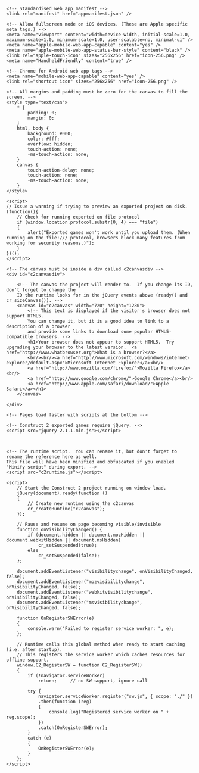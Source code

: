 ﻿<!DOCTYPE html>
<html manifest="offline.appcache">
<head>
    <meta charset="UTF-8" />
	<meta http-equiv="X-UA-Compatible" content="IE=edge,chrome=1" />
	<title>car racing</title>
	
	<!-- Standardised web app manifest -->
	<link rel="manifest" href="appmanifest.json" />
	
	<!-- Allow fullscreen mode on iOS devices. (These are Apple specific meta tags.) -->
	<meta name="viewport" content="width=device-width, initial-scale=1.0, maximum-scale=1.0, minimum-scale=1.0, user-scalable=no, minimal-ui" />
	<meta name="apple-mobile-web-app-capable" content="yes" />
	<meta name="apple-mobile-web-app-status-bar-style" content="black" />
	<link rel="apple-touch-icon" sizes="256x256" href="icon-256.png" />
	<meta name="HandheldFriendly" content="true" />
	
	<!-- Chrome for Android web app tags -->
	<meta name="mobile-web-app-capable" content="yes" />
	<link rel="shortcut icon" sizes="256x256" href="icon-256.png" />

    <!-- All margins and padding must be zero for the canvas to fill the screen. -->
	<style type="text/css">
		* {
			padding: 0;
			margin: 0;
		}
		html, body {
			background: #000;
			color: #fff;
			overflow: hidden;
			touch-action: none;
			-ms-touch-action: none;
		}
		canvas {
			touch-action-delay: none;
			touch-action: none;
			-ms-touch-action: none;
		}
    </style>
	

</head> 
 
<body> 
	<div id="fb-root"></div>
	
	<script>
	// Issue a warning if trying to preview an exported project on disk.
	(function(){
		// Check for running exported on file protocol
		if (window.location.protocol.substr(0, 4) === "file")
		{
			alert("Exported games won't work until you upload them. (When running on the file:/// protocol, browsers block many features from working for security reasons.)");
		}
	})();
	</script>
	
	<!-- The canvas must be inside a div called c2canvasdiv -->
	<div id="c2canvasdiv">
	
		<!-- The canvas the project will render to.  If you change its ID, don't forget to change the
		ID the runtime looks for in the jQuery events above (ready() and cr_sizeCanvas()). -->
		<canvas id="c2canvas" width="720" height="1280">
			<!-- This text is displayed if the visitor's browser does not support HTML5.
			You can change it, but it is a good idea to link to a description of a browser
			and provide some links to download some popular HTML5-compatible browsers. -->
			<h1>Your browser does not appear to support HTML5.  Try upgrading your browser to the latest version.  <a href="http://www.whatbrowser.org">What is a browser?</a>
			<br/><br/><a href="http://www.microsoft.com/windows/internet-explorer/default.aspx">Microsoft Internet Explorer</a><br/>
			<a href="http://www.mozilla.com/firefox/">Mozilla Firefox</a><br/>
			<a href="http://www.google.com/chrome/">Google Chrome</a><br/>
			<a href="http://www.apple.com/safari/download/">Apple Safari</a></h1>
		</canvas>
		
	</div>
	
	<!-- Pages load faster with scripts at the bottom -->
	
	<!-- Construct 2 exported games require jQuery. -->
	<script src="jquery-2.1.1.min.js"></script>


	
    <!-- The runtime script.  You can rename it, but don't forget to rename the reference here as well.
    This file will have been minified and obfuscated if you enabled "Minify script" during export. -->
	<script src="c2runtime.js"></script>

    <script>
		// Start the Construct 2 project running on window load.
		jQuery(document).ready(function ()
		{			
			// Create new runtime using the c2canvas
			cr_createRuntime("c2canvas");
		});
		
		// Pause and resume on page becoming visible/invisible
		function onVisibilityChanged() {
			if (document.hidden || document.mozHidden || document.webkitHidden || document.msHidden)
				cr_setSuspended(true);
			else
				cr_setSuspended(false);
		};
		
		document.addEventListener("visibilitychange", onVisibilityChanged, false);
		document.addEventListener("mozvisibilitychange", onVisibilityChanged, false);
		document.addEventListener("webkitvisibilitychange", onVisibilityChanged, false);
		document.addEventListener("msvisibilitychange", onVisibilityChanged, false);
		
		function OnRegisterSWError(e)
		{
			console.warn("Failed to register service worker: ", e);
		};
		
		// Runtime calls this global method when ready to start caching (i.e. after startup).
		// This registers the service worker which caches resources for offline support.
		window.C2_RegisterSW = function C2_RegisterSW()
		{
			if (!navigator.serviceWorker)
				return;		// no SW support, ignore call
			
			try {
				navigator.serviceWorker.register("sw.js", { scope: "./" })
				.then(function (reg)
				{
					console.log("Registered service worker on " + reg.scope);
				})
				.catch(OnRegisterSWError);
			}
			catch (e)
			{
				OnRegisterSWError(e);
			}
		};
    </script>
</body> 
</html> 
